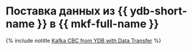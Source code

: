 # Поставка данных из {{ ydb-short-name }} в {{ mkf-full-name }}

{% include notitle [Kafka СВС from YDB with Data Transfer](../../_tutorials/dataplatform/data-transfer-ydb-mkf.md) %}
